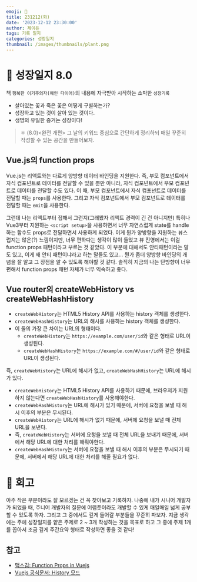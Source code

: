 ```yaml
---
emoji: 🌱
title: 231212(화)
date: '2023-12-12 23:30:00'
author: 제이든
tags: 기록 일지
categories: 성장일지
thumbnail: /images/thumbnails/plant.png
---
```


# 🌱 성장일지 8.0

책 `행복한 이기주의자(웨인 다이어)`의 내용에 자극받아 시작하는 소박한 `성장기록`

- 살아있는 꽃과 죽은 꽃은 어떻게 구별하는가?
- 성장하고 있는 것이 살아 있는 것이다.
- 생명의 유일한 증거는 성장이다!

> ⚛ (8.0)<완전 개편> 그 날의 키워드 중심으로 간단하게 정리하되 매일 꾸준히 작성할 수 있는 공간을 만들어보자.

## Vue.js의 function props

Vue.js는 리액트와는 다르게 양방향 데이터 바인딩을 지원한다. 즉, 부모 컴포넌트에서 자식 컴포넌트로 데이터를 전달할 수 있을 뿐만 아니라, 자식 컴포넌트에서 부모 컴포넌트로 데이터를 전달할 수도 있다. 이 때, 부모 컴포넌트에서 자식 컴포넌트로 데이터를 전달할 때는 `props`를 사용한다. 그리고 자식 컴포넌트에서 부모 컴포넌트로 데이터를 전달할 때는 `emit`을 사용한다.

그런데 나는 리액트부터 접해서 그런지(그래봤자 리액트 경력이 긴 건 아니지만) 특히나 Vue3부터 지원하는 `<script setup>`을 사용하면서 너무 자연스럽게 state를 handle하는 함수도 props로 전달하면서 사용하게 되었다. 이게 뭔가 양방향을 지원하는 뷰스럽지는 않은(?) 느낌이지만, 너무 편하다는 생각이 많이 들었고 뷰 진영에서는 이걸 function props 패턴이라고 부르는 것 같았다. 이 부분에 대해서도 안티패턴이라는 말도 있고, 이게 왜 안티 패턴이냐라고 하는 말들도 있고... 뭔가 좀더 양방향 바인딩의 개념을 잘 알고 그 장점을 알 수 있도록 해야할 것 같다. 솔직히 지금의 나는 단방향이 너무 편해서 function props 패턴 자체가 너무 익숙하고 좋다.

## Vue router의 createWebHistory vs createWebHashHistory

- `createWebHistory`는 HTML5 History API를 사용하는 history 객체를 생성한다.
- `createWebHashHistory`는 URL의 해시를 사용하는 history 객체를 생성한다.
- 이 둘의 가장 큰 차이는 URL의 형태이다.
  - `createWebHistory`는 `https://example.com/user/id`와 같은 형태로 URL이 생성된다.
  - `createWebHashHistory`는 `https://example.com/#/user/id`와 같은 형태로 URL이 생성된다.

즉, `createWebHistory`는 URL에 해시가 없고, `createWebHashHistory`는 URL에 해시가 있다.

- `createWebHistory`는 HTML5 History API를 사용하기 때문에, 브라우저가 지원하지 않는다면 `createWebHashHistory`를 사용해야한다.
- `createWebHashHistory`는 URL에 해시가 있기 때문에, 서버에 요청을 보낼 때 해시 이후의 부분은 무시된다.
- `createWebHistory`는 URL에 해시가 없기 때문에, 서버에 요청을 보낼 때 전체 URL을 보낸다.
- 즉, `createWebHistory`는 서버에 요청을 보낼 때 전체 URL을 보내기 때문에, 서버에서 해당 URL에 대한 처리를 해줘야한다.
- `createWebHashHistory`는 서버에 요청을 보낼 때 해시 이후의 부분은 무시되기 때문에, 서버에서 해당 URL에 대한 처리를 해줄 필요가 없다.

# 📝 회고

아주 작은 부분이라도 잘 모르겠는 건 꼭 찾아보고 기록하자. 나중에 내가 시니어 개발자가 되었을 때, 주니어 개발자의 질문에 어렴풋이라도 개발할 수 있게 매일매일 넓게 공부할 수 있도록 하자. 그리고 그 중에서도 깊게 들어갈 부분들을 꾸준히 파보자. 지금 생각에는 주에 성장일지를 얕은 주제로 2 ~ 3개 작성하는 것을 목표로 하고 그 중에 주제 1개를 꼽아서 조금 깊게 주간요약 형태로 작성하면 좋을 것 같다!

## 참고

- [맥스김: Function Props in Vuejs](https://maxkim-j.github.io/posts/function-props-vuejs/)
- [Vuejs 공식문서: History 모드](https://router.vuejs.kr/guide/essentials/history-mode)
